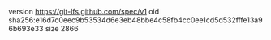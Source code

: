 version https://git-lfs.github.com/spec/v1
oid sha256:e16d7c0eec9b53534d6e3eb48bbe4c58fb4cc0ee1cd5d532fffe13a96b693e33
size 2866

